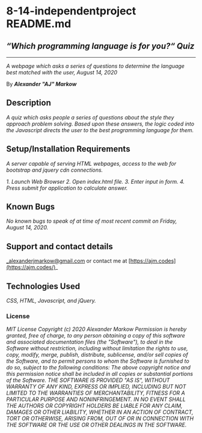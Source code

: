 # 8-14-independentproject README.md

## _“Which programming language is for you?“ Quiz_

---

_A webpage which asks a series of questions to determine the language best matched with the user,
August 14, 2020_

By **_Alexander "AJ" Markow_**

## Description

_A quiz which asks people a series of questions about the style they approach problem solving. Based upon these answers, the logic coded into the Javascript directs the user to the best programming language for them._

## Setup/Installation Requirements

_A server capable of serving HTML webpages, access to the web for bootstrap and jquery cdn connections._

_1. Launch Web Browser_
_2. Open index.html file._
_3. Enter input in form._
_4. Press submit for application to calculate answer._

## Known Bugs

_No known bugs to speak of at time of most recent commit on Friday, August 14, 2020._

## Support and contact details

_alexanderjmarkow@gmail.com or contact me at [https://ajm.codes](https://ajm.codes/)_

## Technologies Used

_CSS, HTML, Javascript, and jQuery._

### License

_MIT License Copyright (c) 2020 Alexander Markow Permission is hereby granted, free of charge, to any person obtaining a copy of this software and associated documentation files (the "Software"), to deal in the Software without restriction, including without limitation the rights to use, copy, modify, merge, publish, distribute, sublicense, and/or sell copies of the Software, and to permit persons to whom the Software is furnished to do so, subject to the following conditions: The above copyright notice and this permission notice shall be included in all copies or substantial portions of the Software. THE SOFTWARE IS PROVIDED "AS IS", WITHOUT WARRANTY OF ANY KIND, EXPRESS OR IMPLIED, INCLUDING BUT NOT LIMITED TO THE WARRANTIES OF MERCHANTABILITY, FITNESS FOR A PARTICULAR PURPOSE AND NONINFRINGEMENT. IN NO EVENT SHALL THE AUTHORS OR COPYRIGHT HOLDERS BE LIABLE FOR ANY CLAIM, DAMAGES OR OTHER LIABILITY, WHETHER IN AN ACTION OF CONTRACT, TORT OR OTHERWISE, ARISING FROM, OUT OF OR IN CONNECTION WITH THE SOFTWARE OR THE USE OR OTHER DEALINGS IN THE SOFTWARE._

